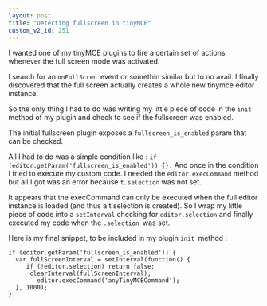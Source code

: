 ```yaml
---
layout: post
title: "Detecting fullscreen in tinyMCE"
custom_v2_id: 251
---
```


<p>I wanted one of my tinyMCE plugins to fire a certain set of actions whenever the full screen mode was activated.</p>
<p>I search for an <code>onFullScren </code>event or somethin similar but to no avail. I finally discovered that the full screen actually creates a whole new tinymce editor instance.</p>
<p>So the only thing I had to do was writing my little piece of code in the <code>init </code>method of my plugin and check to see if the fullscreen was enabled.</p>
<p>The initial fullscreen plugin exposes a <code>fullscreen_is_enabled</code> param that can be checked.</p>
<p>All I had to do was a simple condition like : <code>if (editor.getParam('fullscreen_is_enabled')) {}.</code> And once in the condition I tried to execute my custom code. I needed the <code>editor.execCommand</code> method but all I got was an error because <code>t.selection</code> was not set.</p>
<p>It appears that the execCommand can only be executed when the full editor instance is loaded (and thus a t.selection is created). So I wrap my little piece of code into a <code>setInterval</code> checking for <code>editor.selection</code> and finally executed my code when the <code>.selection </code>was set.</p>
<p>Here is my final snippet, to be included in my plugin <code>init </code>method :</p>
<pre><code lang="js">if (editor.getParam('fullscreen_is_enabled')) {<br />	var fullScreenInterval = setInterval(function() {<br />		if (!editor.selection) return false;<br />		clearInterval(fullScreenInterval);<br />		editor.execCommand('anyTinyMCECommand');<br />	}, 1000);<br />}</code></pre>
<p> </p>